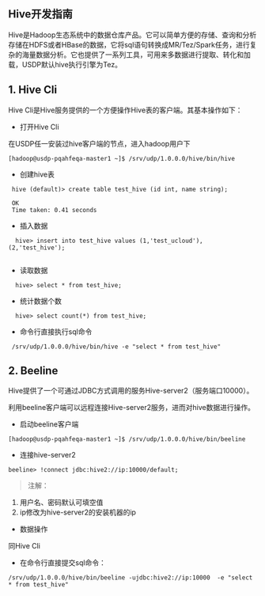## Hive开发指南

Hive是Hadoop生态系统中的数据仓库产品。它可以简单方便的存储、查询和分析存储在HDFS或者HBase的数据，它将sql语句转换成MR/Tez/Spark任务，进行复杂的海量数据分析。它也提供了一系列工具，可用来多数据进行提取、转化和加载，USDP默认hive执行引擎为Tez。

## 1. Hive Cli

Hive Cli是Hive服务提供的一个方便操作Hive表的客户端。其基本操作如下：

- 打开Hive Cli

在USDP任一安装过hive客户端的节点，进入hadoop用户下

```
[hadoop@usdp-pqahfeqa-master1 ~]$ /srv/udp/1.0.0.0/hive/bin/hive

```

- 创建hive表

```
 hive (default)> create table test_hive (id int, name string);
 
 OK
 Time taken: 0.41 seconds 
```

- 插入数据

```
  hive> insert into test_hive values (1,'test_ucloud'),(2,'test_hive');
  
```

- 读取数据

```
  hive> select * from test_hive;
```

- 统计数据个数

```
  hive> select count(*) from test_hive;
```

- 命令行直接执行sql命令

```
 /srv/udp/1.0.0.0/hive/bin/hive -e "select * from test_hive"
```

## 2. Beeline

Hive提供了一个可通过JDBC方式调用的服务Hive-server2（服务端口10000）。

利用beeline客户端可以远程连接Hive-server2服务，进而对hive数据进行操作。

- 启动beeline客户端

```
[hadoop@usdp-pqahfeqa-master1 ~]$ /srv/udp/1.0.0.0/hive/bin/beeline 
```

- 连接hive-server2

```
beeline> !connect jdbc:hive2://ip:10000/default;
```

> 注解：

1.  用户名、密码默认可填空值
2.  ip修改为hive-server2的安装机器的ip

- 数据操作

同Hive Cli

- 在命令行直接提交sql命令：

```
/srv/udp/1.0.0.0/hive/bin/beeline -ujdbc:hive2://ip:10000  -e "select * from test_hive"
```
